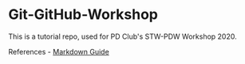 # Git-GitHub-Workshop
This is a tutorial repo, used for PD Club's STW-PDW Workshop 2020.


References -
[Markdown Guide](https://www.markdownguide.org)
